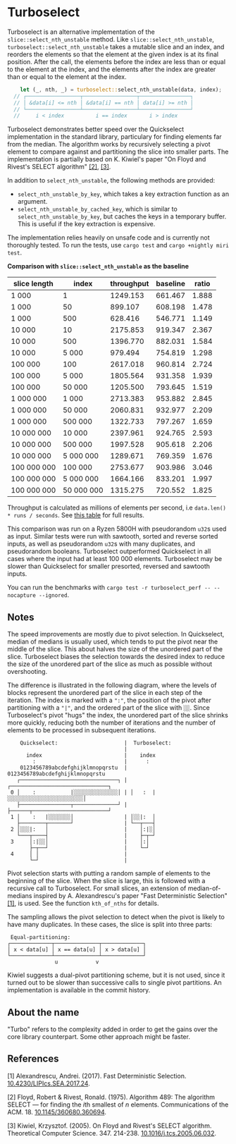 # Turboselect

Turboselect is an alternative implementation of the `slice::select_nth_unstable` method. Like `slice::select_nth_unstable`, `turboselect::select_nth_unstable` takes a mutable slice and an index, and reorders the elements so that the element at the given index is at its final position. After the call, the elements before the index are less than or equal to the element at the index, and the elements after the index are greater than or equal to the element at the index.

```rust
    let (_, nth, _) = turboselect::select_nth_unstable(data, index);
  // ┌─────────────────┬─────────────────┬────────────────┐
  // │ &data[i] <= nth │ &data[i] == nth │ data[i] >= nth │
  // └─────────────────┴─────────────────┴────────────────┘
  //     i < index          i == index       i > index           
```

Turboselect demonstrates better speed over the Quickselect implementation in the standard library, particulary for finding elements far from the median. The algorithm works by recursively selecting a pivot element to compare against and partitioning the slice into smaller parts. The implementation is partially based on K. Kiwiel's paper "On Floyd and Rivest's SELECT algorithm" [[2]](https://dx.doi.org/10.1145/360680.360694), [[3]](https://dx.doi.org/10.1016/j.tcs.2005.06.032).

In addition to `select_nth_unstable`, the following methods are provided:
- `select_nth_unstable_by_key`, which takes a key extraction function as an argument.
- `select_nth_unstable_by_cached_key`, which is similar to `select_nth_unstable_by_key`, but caches the keys in a temporary buffer. This is useful if the key extraction is expensive. 
  
The implementation relies heavily on unsafe code and is currently not thoroughly tested. To run the tests, use `cargo test` and `cargo +nightly miri test`.

**Comparison with  `slice::select_nth_unstable` as the baseline**
 
| slice length | index      | throughput | baseline | ratio |
| ------------ | ---------- | ---------- | -------- | ----- |
| 1 000        | 1          | 1249.153   | 661.467  | 1.888 |
| 1 000        | 50         | 899.107    | 608.198  | 1.478 |
| 1 000        | 500        | 628.416    | 546.771  | 1.149 |
| 10 000       | 10         | 2175.853   | 919.347  | 2.367 |
| 10 000       | 500        | 1396.770   | 882.031  | 1.584 |
| 10 000       | 5 000      | 979.494    | 754.819  | 1.298 |
| 100 000      | 100        | 2617.018   | 960.814  | 2.724 |
| 100 000      | 5 000      | 1805.564   | 931.358  | 1.939 |
| 100 000      | 50 000     | 1205.500   | 793.645  | 1.519 |
| 1 000 000    | 1 000      | 2713.383   | 953.882  | 2.845 |
| 1 000 000    | 50 000     | 2060.831   | 932.977  | 2.209 |
| 1 000 000    | 500 000    | 1322.733   | 797.267  | 1.659 |
| 10 000 000   | 10 000     | 2397.961   | 924.765  | 2.593 |
| 10 000 000   | 500 000    | 1997.528   | 905.618  | 2.206 |
| 10 000 000   | 5 000 000  | 1289.671   | 769.359  | 1.676 |
| 100 000 000  | 100 000    | 2753.677   | 903.986  | 3.046 |
| 100 000 000  | 5 000 000  | 1664.166   | 833.201  | 1.997 |
| 100 000 000  | 50 000 000 | 1315.275   | 720.552  | 1.825 |
  
Throughput is calculated as millions of elements per second, i.e `data.len() * runs / seconds`. See [this table](bench_results.md) for full results.

This comparison was run on a Ryzen 5800H with pseudorandom `u32`s used as input. Similar tests were run with sawtooth, sorted and reverse sorted inputs, as well as pseudorandom `u32`s with many duplicates, and pseudorandom booleans. Turboselect outperformed Quickselect in all cases where the input had at least 100 000 elements. Turboselect may be slower than Quickselect for smaller presorted, reversed and sawtooth inputs.

You can run the benchmarks with `cargo test -r turboselect_perf -- --nocapture --ignored`.

## Notes

The speed improvements are mostly due to pivot selection. In Quickselect, median of medians is usually used, which tends to put the pivot near the middle of the slice. This about halves the size of the unordered part of the slice. Turboselect biases the selection towards the desired index to reduce the size of the unordered part of the slice as much as possible without overshooting. 

The difference is illustrated in the following diagram, where the levels of blocks represent the unordered part of the slice in each step of the iteration. The index is marked with a `":"`, the position of the pivot after partitioning with a `"|"`, and the ordered part of the slice with `░░`. Since Turboselect's pivot "hugs" the index, the unordered part of the slice shrinks more quickly, reducing both the number of iterations and the number of elements to be processed in subsequent iterations.

```text 
    Quickselect:                     |  Turboselect:
                                     |
      index                          |    index
        :                            |      :
    0123456789abcdefghijklmnopqrstu  |  0123456789abcdefghijklmnopqrstu
   ┌───────────────────────────────┐ | ┌───────────────────────────────┐
 0 │    :           |░░░░░░░░░░░░░░│ | │   :  |░░░░░░░░░░░░░░░░░░░░░░░░│
   ├────────────────┬──────────────┘ | ├──────┬────────────────────────┘
 1 │    :   |░░░░░░░│                | │░░|:  │
   ├────────┬───────┘                | └──┬───┤
 2 │░░░|:   │                        |    │:|░│
   └───┬────┤                        |    ├─┬─┘
 3     │:|░░│                        |    │:│
       ├─┬──┘                        |    └─┘
 4     │ │                           |
       └─┘                           |
```

Pivot selection starts with putting a random sample of elements to the beginning of the slice. When the slice is large, this is followed with a recursive call to Turboselect. For small slices, an extension of median-of-medians inspired by A. Alexandrescu's paper "Fast Deterministic Selection" [[1]](https://dx.doi.org/10.4230/LIPIcs.SEA.2017.24), is used. See the function `kth_of_nths` for details.

The sampling allows the pivot selection to detect when the pivot is likely to have many duplicates. In these cases, the slice is split into three parts:

```text
 Equal-partitioning:
┌─────────────┬──────────────┬─────────────┐
│ x < data[u] │ x == data[u] │ x > data[u] │
└─────────────┴──────────────┴─────────────┘
               u            v
```

Kiwiel suggests a dual-pivot partitioning scheme, but it is not used, since it turned out to be slower than successive calls to single pivot partitions. An implementation is available in the commit history.

## About the name

"Turbo" refers to the complexity added in order to get the gains over the core library counterpart. Some other approach might be faster. 

## References

[1] Alexandrescu, Andrei. (2017). Fast Deterministic Selection. [10.4230/LIPIcs.SEA.2017.24](https://dx.doi.org/10.4230/LIPIcs.SEA.2017.24). 

[2] Floyd, Robert & Rivest, Ronald. (1975). Algorithm 489: The algorithm SELECT — for finding the $i$th smallest of $n$ elements. Communications of the ACM. 18. [10.1145/360680.360694](https://dx.doi.org/10.1145/360680.360694). 

[3] Kiwiel, Krzysztof. (2005). On Floyd and Rivest's SELECT algorithm. Theoretical Computer Science. 347. 214-238. [10.1016/j.tcs.2005.06.032](https://dx.doi.org/10.1016/j.tcs.2005.06.032).  